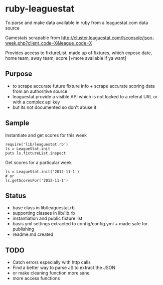 ruby-leaguestat
===============

To parse and make data available in ruby from a leaguestat.com data source

Gamestats scrapable from http://cluster.leaguestat.com/lsconsole/json-week.php?client_code=X&league_code=X

Provides access to fixtureList, made up of fixtures, which expose date, home team, away team, score [+more available if ya want]

## Purpose

* to scrape accurate future fixture info + scrape accurate scoring data from an authoritive source
* leaguestat provide a visible API which is not locked to a referal URL or with a complex api key
* but its not documented so don't abuse it

## Sample

Instantiate and get scores for this week
	
	require('lib/leaguestat.rb')
	ls = LeagueStat.init
	puts ls.fixtureList.inspect

Get scores for a particular week

	ls = LeagueStat.init('2012-11-1')
	# or
	ls.getScoresFor('2012-11-1')

## Status

* base class in lib/leaguestat.rb
* supporting classes in lib/lib.rb
* instantiation and public fixture list 
* basis yml settings extracted to config/config.yml + made safe for publishing
* readme.md created


## TODO

* Catch errors especially with http calls
* Find a better way to parse JS to extract the JSON
* or make cleaning function more sane
* more access functions